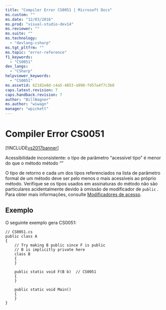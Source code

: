 ```yaml
---
title: "Compiler Error CS0051 | Microsoft Docs"
ms.custom: ""
ms.date: "12/03/2016"
ms.prod: "visual-studio-dev14"
ms.reviewer: ""
ms.suite: ""
ms.technology: 
  - "devlang-csharp"
ms.tgt_pltfrm: ""
ms.topic: "error-reference"
f1_keywords: 
  - "CS0051"
dev_langs: 
  - "CSharp"
helpviewer_keywords: 
  - "CS0051"
ms.assetid: 62182e8d-c4a5-4853-a990-fd57a4f7c3b8
caps.latest.revision: 7
caps.handback.revision: 7
author: "BillWagner"
ms.author: "wiwagn"
manager: "wpickett"
---
```

# Compiler Error CS0051
[!INCLUDE[vs2017banner](../../../csharp/includes/vs2017banner.md)]

Acessibilidade inconsistente: o tipo de parâmetro “acessível tipo” é menor do que o método método “”  
  
 O tipo de retorno e cada um dos tipos referenciados na lista de parâmetro formal de um método deve ser pelo menos o mais acessíveis ao próprio método.  Verifique se os tipos usados em assinaturas do método não são particulares acidentalmente devido à omissão de modificador de `public` .  Para obter mais informações, consulte [Modificadores de acesso](../../../csharp/programming-guide/classes-and-structs/access-modifiers.md).  
  
## Exemplo  
 O seguinte exemplo gera CS0051:  
  
```  
// CS0051.cs  
public class A  
{  
    // Try making B public since F is public  
    // B is implicitly private here  
    class B  
    {  
    }  
  
    public static void F(B b)  // CS0051  
    {  
    }  
  
    public static void Main()  
    {  
    }  
}  
```